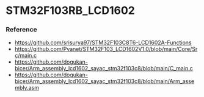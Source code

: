 STM32F103RB_LCD1602
===================
### Reference
- https://github.com/srisurya97/STM32F103C8T6-LCD1602A-Functions
- https://github.com/Pvanet/STM32F103_LCD1602V1.0/blob/main/Core/Src/main.c
- https://github.com/dogukan-bicer/Arm_assembly_lcd1602_sayac_stm32f103c8/blob/main/C_main.c
- https://github.com/dogukan-bicer/Arm_assembly_lcd1602_sayac_stm32f103c8/blob/main/Arm_assembly.asm

